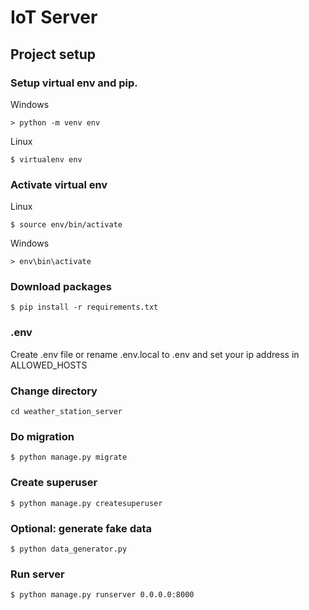 # IoT Server

## Project setup
### Setup virtual env and pip.
Windows
```
> python -m venv env
```
Linux
```
$ virtualenv env
```
### Activate virtual env
Linux
```
$ source env/bin/activate
```
Windows
```
> env\bin\activate
```
### Download packages
```
$ pip install -r requirements.txt
```
### .env
Create .env file or rename .env.local to .env and set your ip address in ALLOWED_HOSTS


### Change directory
```
cd weather_station_server
```
### Do migration
```
$ python manage.py migrate
```
### Create superuser
```
$ python manage.py createsuperuser
```
### Optional: generate fake data
```
$ python data_generator.py
```
### Run server
```
$ python manage.py runserver 0.0.0.0:8000
```
